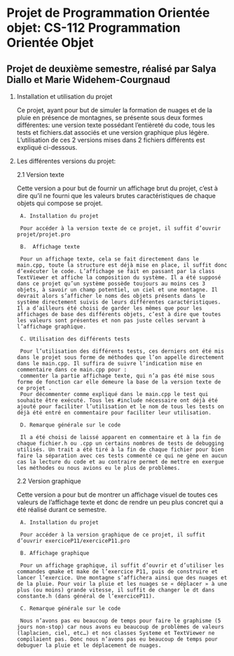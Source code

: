 # Projet de Programmation Orientée objet: CS-112 Programmation Orientée Objet
## Projet de deuxième semestre, réalisé par Salya Diallo et Marie Widehem-Courgnaud


1.  Installation et utilisation du projet
	
	Ce projet, ayant pour but de simuler la formation de nuages et de la pluie en présence de montagnes, se présente sous deux formes différentes: une version texte possédant l’entièreté du code, tous les tests et fichiers.dat associés et une version graphique plus légère. L’utilisation de ces 2 versions mises dans 2 fichiers différents est expliqué ci-dessous.

2. Les différentes versions du projet:

	2.1 Version texte
	
	Cette version a pour but de fournir un affichage brut du projet, c’est à dire qu’il ne fourni que les valeurs brutes caractéristiques de chaque objets qui compose se projet.

	    A. Installation du projet
	
	    Pour accéder à la version texte de ce projet, il suffit d’ouvrir projet/projet.pro

	    B.  Affichage texte

	    Pour un affichage texte, cela se fait directement dans le main.cpp, toute la structure est déjà mise en place, il suffit donc d’exécuter le code. L’affichage se fait en passant par la class TextViewer et affiche la composition du système. Il a été supposé dans ce projet qu’un système possède toujours au moins ces 3 objets, à savoir un champ potentiel, un ciel et une montagne. Il devrait alors s’afficher le noms des objets présents dans le système directement suivis de leurs différentes caractéristiques. Il a d’ailleurs été choisi de garder les mêmes que pour les affichages de base des différents objets, c’est à dire que toutes les valeurs sont présentes et non pas juste celles servant à l’affichage graphique.

	    C. Utilisation des différents tests
	
	    Pour l’utilisation des différents tests, ces derniers ont été mis dans le projet sous forme de méthodes que l’on appelle directement dans le main.cpp. Il suffira de suivre l’indication mise en commentaire dans ce main.cpp pour : 
        commenter la partie affichage texte, qui n’a pas été mise sous forme de fonction car elle demeure la base de la version texte de ce projet .
        Pour décommenter comme expliqué dans le main.cpp le test qui souhaite être exécuté. Tous les #include nécessaire ont déjà été ajouté pour faciliter l’utilisation et le nom de tous les tests on déjà été entré en commentaire pour faciliter leur utilisation.

	    D. Remarque générale sur le code

	    Il a été choisi de laissé apparent en commentaire et à la fin de chaque fichier.h ou .cpp un certains nombres de tests de debugging utilisés. Un trait a été tiré à la fin de chaque fichier pour bien faire la séparation avec ces tests commenté ce qui ne gène en aucun cas la lecture du code et au contraire permet de mettre en exergue les méthodes ou nous avions eu le plus de problèmes.

	
	2.2  Version graphique

 	Cette version a pour but de montrer un affichage visuel de toutes ces valeurs de l’affichage texte et donc de rendre un peu plus concret qui a été réalisé durant ce semestre.

	    A. Installation du projet

	    Pour accéder à la version graphique de ce projet, il suffit d’ouvrir exerciceP11/exerciceP11.pro

	    B. Affichage graphique

	    Pour un affichage graphique, il suffit d’ouvrir et d’utiliser les commandes qmake et make de l’exercice P11, puis de construire et lancer l’exercice. Une montagne s’affichera ainsi que des nuages et de la pluie. Pour voir la pluie et les nuages se « déplacer » à une plus (ou moins) grande vitesse, il suffit de changer le dt dans constante.h (dans général de l’exerciceP11). 

	    C. Remarque générale sur le code
	
	    Nous n’avons pas eu beaucoup de temps pour faire le graphisme (5 jours non-stop) car nous avons eu beaucoup de problèmes de valeurs (laplacien, ciel, etc…) et nos classes Systeme et TextViewer ne compilaient pas. Donc nous n’avons pas eu beaucoup de temps pour debuguer la pluie et le déplacement de nuages. 
